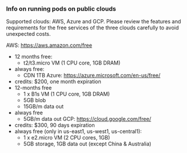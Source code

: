 ### Info on running pods on public clouds

Supported clouds: AWS, Azure and GCP.
Please review the features and requirements for the free services of the three clouds carefully to avoid unexpected costs.

AWS: https://aws.amazon.com/free
- 12 months free:
  - t2/t3.micro VM (1 CPU core, 1GB DRAM)
- always free:
   - CDN 1TB
Azure: https://azure.microsoft.com/en-us/free/
- credits: $200, one month expiration
- 12-months free
  - 1 x B1s VM (1 CPU core, 1GB DRAM)
  - 5GB blob
  - 15GB/m data out
- always free
  - 5GB/m data out
GCP: https://cloud.google.com/free/
- credits: $300, 90 days expiration
- always free (only in us-east1, us-west1, us-central1):
  - 1 x e2.micro VM (2 CPU cores, 1GB)
  - 5GB storage, 1GB data out (except China & Australia)
